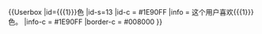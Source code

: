 {{Userbox
  |id={{{1}}}色
  |id-s=13
  |id-c = #1E90FF
  |info = 这个用户喜欢{{{1}}}色。
  |info-c = #1E90FF
  |border-c = #008000
}}